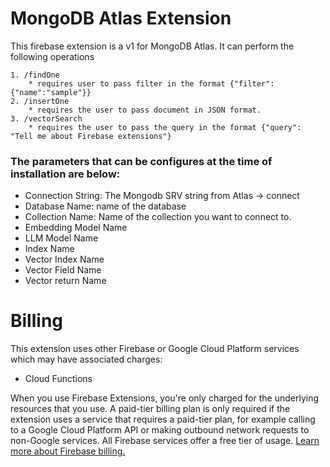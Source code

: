 <!-- 
This file provides your users an overview of your extension. All content is optional, but this is the recommended format. Your users will see the contents of this file when they run the `firebase ext:info` command.

Include any important functional details as well as a brief description for any additional setup required by the user (both pre- and post-installation).

Learn more about writing a PREINSTALL.md file in the docs:
https://firebase.google.com/docs/extensions/publishers/user-documentation#writing-preinstall
-->

# MongoDB Atlas Extension

This firebase extension is a v1 for MongoDB Atlas. It can perform the following operations

    1. /findOne
        * requires user to pass filter in the format {"filter":{"name":"sample"}} 
    2. /insertOne
        * requires the user to pass document in JSON format.
    3. /vectorSearch
        * requires the user to pass the query in the format {"query": "Tell me about Firebase extensions"}

### The parameters that can be configures at the time of installation are below:
 * Connection String: The Mongodb SRV string from Atlas -> connect
 * Database Name: name of the database
 * Collection Name: Name of the collection you want to connect to.
 * Embedding Model Name
 * LLM Model Name
 * Index Name
 * Vector Index Name
 * Vector Field Name
 * Vector return Name

<!-- We recommend keeping the following section to explain how billing for Firebase Extensions works -->
# Billing

This extension uses other Firebase or Google Cloud Platform services which may have associated charges:

<!-- List all products the extension interacts with -->
- Cloud Functions

When you use Firebase Extensions, you're only charged for the underlying resources that you use. A paid-tier billing plan is only required if the extension uses a service that requires a paid-tier plan, for example calling to a Google Cloud Platform API or making outbound network requests to non-Google services. All Firebase services offer a free tier of usage. [Learn more about Firebase billing.](https://firebase.google.com/pricing)
